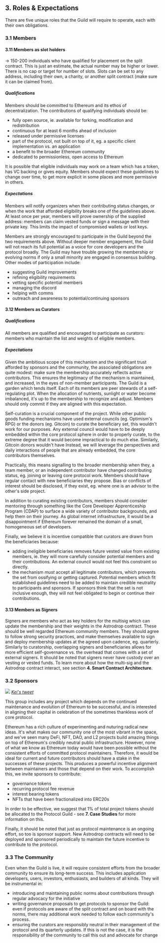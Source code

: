 ## 3. Roles & Expectations

There are five unique roles that the Guild will require to operate, each with their own obligations.

### 3.1 Members

#### 3.11 Members as slot holders

→ 150-200 individuals who have qualified for placement on the split contract. This is just an estimate, the actual number may be higher or lower. There is no cap or target for number of slots. Slots can be set to any address, including their own, a charity, or another split contract (make sure it can be claimed from).

##### Qualifications

Members should be committed to Ethereum and its ethos of decentralization. The contributions of qualifying individuals should be:

- fully open source, ie. available for forking, modification and redistribution
- continuous for at least 6 months ahead of inclusion
- released under permissive licenses
- part of the protocol, not built on top of it, eg. a specific client implementation vs. an application
- a benefit to the broader Ethereum community 
- dedicated to permissionless, open access to Ethereum

It is possible that eligible individuals may work on a team which has a token, has VC backing or gives equity. Members should expect these guidelines to change over time, to get more explicit in some places and more permissive in others.

##### Expectations

Members will notify organizers when their contributing status changes, or when the work that afforded eligibility breaks one of the guidelines above. At least once per year, members will prove ownership of the supplied address: members can claim vested funds or sign a message with their private key. This limits the impact of compromised wallets or lost keys.

Members are strongly encouraged to participate in the Guild beyond the two requirements above. Without deeper member engagement, the Guild will not reach its full potential as a voice for core developers and the protocol broadly. The Guild may have trouble growing the membership or evolving norms if only a small minority are engaged in consensus building. Other modes of participation include:

- suggesting Guild improvements
- refining eligibility requirements
- vetting specific potential members 
- managing the discord
- helping with comms
- outreach and awareness to potential/continuing sponsors

#### 3.12 Members as Curators

##### Qualifications

All members are qualified and encouraged to participate as curators: members who maintain the list and weights of eligible members.

##### Expectations

Given the ambitious scope of this mechanism and the significant trust afforded by sponsors and the community, the associated obligations are quite modest: make sure the membership accurately reflects active contributors. This ensures the legitimacy of the mechanism is maintained, and increased, in the eyes of non-member participants. The Guild is a garden which tends itself. Each of its members are peer stewards of a self-regulating plot. When the allocation of nutrients, sunlight or water become imbalanced, it's up to the membership to recognize and adjust. Members should only commit if they are aligned with this expectation.

Self-curation is a crucial component of the project. While other public goods funding mechanisms have used external councils (eg. Optimism's RPG) or the donors (eg. Gitcoin) to curate the beneficiary set, this wouldn't work for our purposes. Any external council would have to be deeply embedded within the core protocol sphere in order to properly curate, to the extreme degree that it would become impractical to do much else. Similarly, Gitcoin donors wouldn't have Instead, we will leverage the perspectives and daily interactions of people that are already embedded, the core contributors themselves.

Practically, this means signalling to the broader membership when they, a team member, or an independent contributor have changed contributing status, eg. joining or leaving core protocol work. Members should have regular contact with new beneficiaries they propose. Bias or conflicts of interest should be disclosed, if they exist, eg. where one is an advisor to the other's side project. 

In addition to curating existing contributors, members should consider mentoring through something like the Core Developer Apprenticeship Program (CDAP) to surface a wide variety of contributor backgrounds, and help them on their journey. As global internet infrastructure, it would be a disappointment if Ethereum forever remained the domain of a small, homogeneous set of developers.

Finally, we believe it is incentive compatible that curators are drawn from the beneficiaries because:

- adding ineligible beneficiaries removes future vested value from existing members, ie. they will more carefully consider potential members and their contributions. An external council would not feel this constraint so directly.
- the mechanism *must* accept all legitimate contributors, which prevents the set from ossifying or getting captured. Potential members which fit established guidelines need to be added to maintain credible neutrality to participants and sponsors. If sponsors think that the set is not inclusive enough, they will not feel obligated to begin or continue their contributions.

#### 3.13 Members as Signers

Signers are members who act as key holders for the multisig which can update the membership and their weights in the Astrodrop contract. These should be well regarded Ethereum community members. They should agree to follow strong security practices, and make themselves available to sign and deploy membership updates at the agreed upon cadence, eg. quarterly. Similarly to curatorship, overlapping signers and beneficiaries allows for more efficient self-governance vs. the overhead that comes with a set of external signers. It should be noted that signers never have custody over an vesting or vested funds. To learn more about how the multi-sig and the Astrodrop contract interact, see section **4. Smart Contract Architecture**.

### 3.2 Sponsors

![](https://i.imgur.com/LP1jvBg.png)
*[Kei's tweet](https://twitter.com/keikreutler/status/1461646035491692550)*

This group includes any project which depends on the continued maintenance and evolution of Ethereum to be successful, and is interested in aligning their capital in celebration of the sometimes thankless work of core protocol.

Ethereum has a rich culture of experimenting and nuturing radical new ideas. It's what makes our community one of the most vibrant in the space, and we've seen many DeFi, NFT, DAO, and L2 projects build amazing things on top of Ethereum's credibly neutral public infrastructure. However, none of what we know as Ethereum today would have been possible without the consistent efforts of committed protocol maintainers. Therefore, it would be ideal for current and future contributors should have a stake in the successes of these projects. This produces a powerful incentive alignment between maintainers and those that depend on their work. To accomplish this, we invite sponsors to contribute:
-  governance tokens
-  recurring protocol fee revenue
-  interest bearing tokens
-  NFTs that have been fractionalized into ERC20s

In order to be effective, we suggest that 1% of total project tokens should be allocated to the Protocol Guild - see **7. Case Studies** for more information on this.

Finally, it should be noted that just as protocol maintenance is an ongoing effort, so too is sponsor support. New Astrodrop contracts will need to be deployed and sponsored periodically to maintain the future incentive to contribute to the protocol. 

### 3.3 The Community

Even when the Guild is live, it will require consistent efforts from the broader community to ensure its long-term success. This includes application developers, users, investors, enthusiasts, and builders of all kinds. They will be instrumental in:

- introducing and maintaining public norms about contributions through regular advocacy for the initiative
- writing governance proposals to get protocols to sponsor the Guild: even if protocols are aware of the split contract and on board with the norms, there may additional work needed to follow each community's process.
- ensuring the curators are responsibly neutral in their management of the protocol and its quarterly updates. If this is not the case, it is the responsibility of the community to call this out and advocate for change
